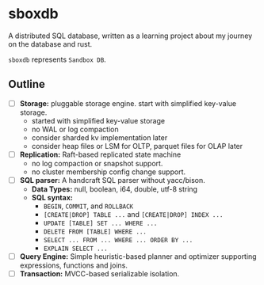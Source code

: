 # sboxdb

A distributed SQL database, written as a learning project about my journey on the database and rust.

`sboxdb` represents `Sandbox DB`.

## Outline

- [ ] **Storage:** pluggable storage engine. start with simplified key-value storage.
    - started with simplified key-value storage
    - no WAL or log compaction
    - consider sharded kv implementation later
    - consider heap files or LSM for OLTP, parquet files for OLAP later
- [ ] **Replication:** Raft-based replicated state machine
    - no log compaction or snapshot support.
    - no cluster membership config change support.
- [ ] **SQL parser:** A handcraft SQL parser without yacc/bison.
    - **Data Types:** null, boolean, i64, double, utf-8 string
    - **SQL syntax:**
        * `BEGIN`, `COMMIT`, and `ROLLBACK`
        * `[CREATE|DROP] TABLE ...` and `[CREATE|DROP] INDEX ...`
        * `UPDATE [TABLE] SET ... WHERE ...`
        * `DELETE FROM [TABLE] WHERE ...`
        * `SELECT ... FROM ... WHERE ... ORDER BY ...`
        * `EXPLAIN SELECT ...`
- [ ] **Query Engine:** Simple heuristic-based planner and optimizer supporting expressions, functions and joins.
- [ ] **Transaction:** MVCC-based serializable isolation. 

